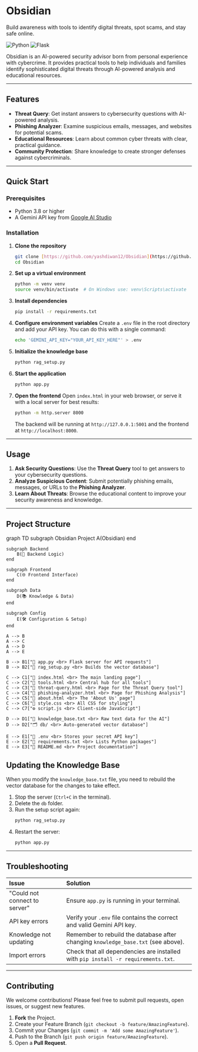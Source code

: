 # Obsidian
Build awareness with tools to identify digital threats, spot scams, and stay safe online.

![Python](https://img.shields.io/badge/Python-3.8%2B-blue)
![Flask](https://img.shields.io/badge/Flask-2.3.3-green)

Obsidian is an AI-powered security advisor born from personal experience with cybercrime. It provides practical tools to help individuals and families identify sophisticated digital threats through AI-powered analysis and educational resources.

---

## Features

* **Threat Query**: Get instant answers to cybersecurity questions with AI-powered analysis.
* **Phishing Analyzer**: Examine suspicious emails, messages, and websites for potential scams.
* **Educational Resources**: Learn about common cyber threats with clear, practical guidance.
* **Community Protection**: Share knowledge to create stronger defenses against cybercriminals.

---

##  Quick Start

### Prerequisites

* Python 3.8 or higher
* A Gemini API key from [Google AI Studio](https://aistudio.google.com/)

### Installation

1.  **Clone the repository**
    ```bash
    git clone [https://github.com/yashdiwan12/Obsidian](https://github.com/yashdiwan12/Obsidian)
    cd Obsidian
    ```

2.  **Set up a virtual environment**
    ```bash
    python -m venv venv
    source venv/bin/activate  # On Windows use: venv\Scripts\activate
    ```

3.  **Install dependencies**
    ```bash
    pip install -r requirements.txt
    ```

4.  **Configure environment variables**
    Create a `.env` file in the root directory and add your API key. You can do this with a single command:
    ```bash
    echo 'GEMINI_API_KEY="YOUR_API_KEY_HERE"' > .env
    ```

5.  **Initialize the knowledge base**
    ```bash
    python rag_setup.py
    ```

6.  **Start the application**
    ```bash
    python app.py
    ```

7.  **Open the frontend**
    Open `index.html` in your web browser, or serve it with a local server for best results:
    ```bash
    python -m http.server 8000
    ```
    The backend will be running at `http://127.0.0.1:5001` and the frontend at `http://localhost:8000`.

---

## Usage

1.  **Ask Security Questions**: Use the **Threat Query** tool to get answers to your cybersecurity questions.
2.  **Analyze Suspicious Content**: Submit potentially phishing emails, messages, or URLs to the **Phishing Analyzer**.
3.  **Learn About Threats**: Browse the educational content to improve your security awareness and knowledge.

---

##  Project Structure
graph TD
    subgraph Obsidian Project
        A(Obsidian)
    end

    subgraph Backend
        B(🧠 Backend Logic)
    end

    subgraph Frontend
        C(🌐 Frontend Interface)
    end

    subgraph Data
        D(📚 Knowledge & Data)
    end

    subgraph Config
        E(🛠️ Configuration & Setup)
    end

    A --> B
    A --> C
    A --> D
    A --> E

    B --> B1["📄 app.py <br> Flask server for API requests"]
    B --> B2["📄 rag_setup.py <br> Builds the vector database"]

    C --> C1["📄 index.html <br> The main landing page"]
    C --> C2["📄 tools.html <br> Central hub for all tools"]
    C --> C3["📄 threat-query.html <br> Page for the Threat Query tool"]
    C --> C4["📄 phishing-analyzer.html <br> Page for Phishing Analysis"]
    C --> C5["📄 about.html <br> The 'About Us' page"]
    C --> C6["🎨 style.css <br> All CSS for styling"]
    C --> C7["⚙️ script.js <br> Client-side JavaScript"]

    D --> D1["📄 knowledge_base.txt <br> Raw text data for the AI"]
    D --> D2["🗂️ db/ <br> Auto-generated vector database"]

    E --> E1["📄 .env <br> Stores your secret API key"]
    E --> E2["📄 requirements.txt <br> Lists Python packages"]
    E --> E3["📄 README.md <br> Project documentation"]

##  Updating the Knowledge Base

When you modify the `knowledge_base.txt` file, you need to rebuild the vector database for the changes to take effect.

1.  Stop the server (`Ctrl+C` in the terminal).
2.  Delete the `db` folder.
3.  Run the setup script again:
    ```bash
    python rag_setup.py
    ```
4.  Restart the server:
    ```bash
    python app.py
    ```

---

## Troubleshooting

| Issue                         | Solution                                                                         |
| :---------------------------- | :------------------------------------------------------------------------------- |
| "Could not connect to server" | Ensure `app.py` is running in your terminal.                                     |
| API key errors                | Verify your `.env` file contains the correct and valid Gemini API key.             |
| Knowledge not updating        | Remember to rebuild the database after changing `knowledge_base.txt` (see above). |
| Import errors                 | Check that all dependencies are installed with `pip install -r requirements.txt`.  |


---

## Contributing

We welcome contributions! Please feel free to submit pull requests, open issues, or suggest new features.

1.  **Fork** the Project.
2.  Create your Feature Branch (`git checkout -b feature/AmazingFeature`).
3.  Commit your Changes (`git commit -m 'Add some AmazingFeature'`).
4.  Push to the Branch (`git push origin feature/AmazingFeature`).
5.  Open a **Pull Request**.

